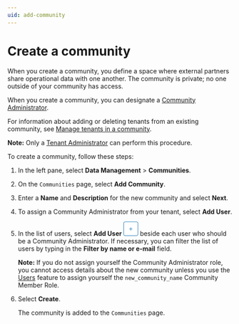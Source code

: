 ```yaml
---
uid: add-community
---
```


# Create a community

When you create a community, you define a space where external partners share operational data with one another. The community is private; no one outside of your community has access.

When you create a community, you can designate a [Community Administrator](xref:communityroles#community-administrator).

For information about adding or deleting tenants from an existing community, see [Manage tenants in a community](xref:managecommunity).

**Note:** Only a [Tenant Administrator](xref:communityroles#tenant-administrator) can perform this procedure.

To create a community, follow these steps:

1. In the left pane, select **Data Management** > **Communities**.

1. On the `Communities` page, select **Add Community**.

1. Enter a **Name** and **Description** for the new community and select **Next**.

1. To assign a Community Administrator from your tenant, select **Add User**.

1. In the list of users, select **Add User** ![Add User](images\add-button-white-background.png "Add User") beside each user who should be a Community Administrator. If necessary, you can filter the list of users by typing in the **Filter by name or e-mail** field.

    **Note:** If you do not assign yourself the Community Administrator role, you cannot access details about the new community unless you use the [Users](xref:ccUsers) feature to assign yourself the `new_community_name` Community Member Role.

1. Select **Create**.

    The community is added to the `Communities` page.
